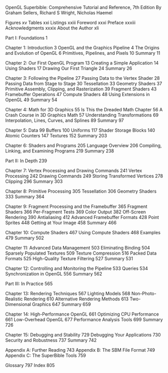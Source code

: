 OpenGL Superbible: Comprehensive Tutorial and Reference, 7th Edition
By Graham Sellers, Richard S Wright, Nicholas Haemel


Figures xv
Tables xxi
Listings xxiii
Foreword xxxi
Preface xxxiii
Acknowledgments xxxix
About the Author xli


Part I: Foundations 1

Chapter 1: Introduction 3
OpenGL and the Graphics Pipeline 4
The Origins and Evolution of OpenGL 6
Primitives, Pipelines, and Pixels 10
Summary 11

Chapter 2: Our First OpenGL Program 13
Creating a Simple Application 14
Using Shaders 17
Drawing Our First Triangle 24
Summary 26

Chapter 3: Following the Pipeline 27
Passing Data to the Vertex Shader 28
Passing Data from Stage to Stage 30
Tessellation 33
Geometry Shaders 37
Primitive Assembly, Clipping, and Rasterization 39
Fragment Shaders 43
Framebuffer Operations 47
Compute Shaders 48
Using Extensions in OpenGL 49
Summary 54

Chapter 4: Math for 3D Graphics 55
Is This the Dreaded Math Chapter 56
A Crash Course in 3D Graphics Math 57
Understanding Transformations 69
Interpolation, Lines, Curves, and Splines 89
Summary 97

Chapter 5: Data 99
Buffers 100
Uniforms 117
Shader Storage Blocks 140
Atomic Counters 147
Textures 152
Summary 203

Chapter 6: Shaders and Programs 205
Language Overview 206
Compiling, Linking, and Examining Programs 219
Summary 238


Part II: In Depth 239

Chapter 7: Vertex Processing and Drawing Commands 241
Vertex Processing 242
Drawing Commands 249
Storing Transformed Vertices 278
Clipping 296
Summary 303

Chapter 8: Primitive Processing 305
Tessellation 306
Geometry Shaders 333
Summary 364

Chapter 9: Fragment Processing and the Framebuffer 365
Fragment Shaders 366
Per-Fragment Tests 369
Color Output 382
Off-Screen Rendering 390
Antialiasing 412
Advanced Framebuffer Formats 428
Point Sprites 448
Getting at Your Image 458
Summary 466

Chapter 10: Compute Shaders 467
Using Compute Shaders 468
Examples 479
Summary 502

Chapter 11: Advanced Data Management 503
Eliminating Binding 504
Sparsely Populated Textures 509
Texture Compression 516
Packed Data Formats 525
High-Quality Texture Filtering 527
Summary 531

Chapter 12: Controlling and Monitoring the Pipeline 533
Queries 534
Synchronization in OpenGL 556
Summary 562


Part III: In Practice 565

Chapter 13: Rendering Techniques 567
Lighting Models 568
Non-Photo-Realistic Rendering 610
Alternative Rendering Methods 613
Two-Dimensional Graphics 647
Summary 659

Chapter 14: High-Performance OpenGL 661
Optimizing CPU Performance 661
Low-Overhead OpenGL 677
Performance Analysis Tools 699
Summary 726

Chapter 15: Debugging and Stability 729
Debugging Your Applications 730
Security and Robustness 737
Summary 742


Appendix A: Further Reading 743
Appendix B: The SBM File Format 749
Appendix C: The SuperBible Tools 759

Glossary 797
Index 805
